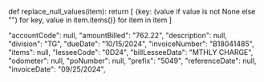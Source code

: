 def replace_null_values(item):
    return [
        {key: (value if value is not None else "") for key, value in item.items()}
        for item in item
    ]


 "accountCode": null,
        "amountBilled": "762.22",
        "description": null,
        "division": "TG",
        "dueDate": "10/15/2024",
        "invoiceNumber": "B18041485",
        "items": null,
        "lesseeCode": "0D24",
        "billLesseeData": "MTHLY CHARGE",
        "odometer": null,
        "poNumber": null,
        "prefix": "5049",
        "referenceDate": null,
        "invoiceDate": "09/25/2024",
